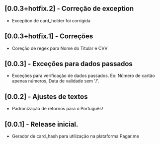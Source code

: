 ## [0.0.3+hotfix.2] - Correção de exception

* Exception de card_holder foi corrigida

## [0.0.3+hotfix.1] - Correções

* Coreção de regex para Nome do Titular e CVV

## [0.0.3] - Exceções para dados passados

* Exceções para verificação de dados passados. Ex: Número de cartão apenas números, Data de validade sem '/'.

## [0.0.2] - Ajustes de textos

* Padronização de retornos para o Português!

## [0.0.1] - Release inicial.

* Gerador de card_hash para utilização na plataforma Pagar.me
